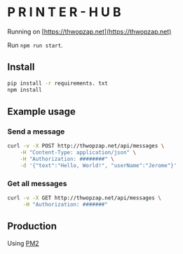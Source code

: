 # P R I N T E R - H U B

Running on [https://thwopzap.net](https://thwopzap.net)

Run `npm run start`.

## Install

```bash
pip install -r requirements. txt
npm install
```

## Example usage

### Send a message

```bash
curl -v -X POST http://thwopzap.net/api/messages \
    -H "Content-Type: application/json" \
    -H "Authorization: ########" \
    -d '{"text":"Hello, World!", "userName":"Jerome"}'
```

### Get all messages

```bash
curl -v -X GET http://thwopzap.net/api/messages \
     -H "Authorization: #######"
```

## Production

Using [PM2](https://github.com/Unitech/pm2)
